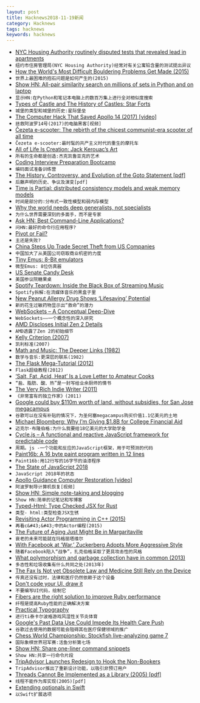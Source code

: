```yaml
---
layout: post
title: Hacknews2018-11-19新闻
category: Hacknews
tags: hacknews
keywords: hacknews
---
```




- [NYC Housing Authority routinely disputed tests that revealed lead in apartments](https://www.nytimes.com/2018/11/18/nyregion/nycha-lead-paint.html)
- `纽约市住房管理局(NYC Housing Authority)经常对有关公寓铅含量的测试提出异议`
- [How the World&#39;s Most Difficult Bouldering Problems Get Made (2015)](https://www.outsideonline.com/2017711/path-beta-flash-resistance-route-setters)
- `世界上最困难的抱石问题是如何产生的(2015)`
- [Show HN: All-pair similarity search on millions of sets in Python and on laptop](https://github.com/ekzhu/SetSimilaritySearch)
- `显示HN:在Python和笔记本电脑上的数百万集上进行全对相似度搜索`
- [Types of Castle and The History of Castles: Star Forts](http://www.castlesandmanorhouses.com/types_10_star.htm)
- `城堡的类型和城堡的历史:星际堡垒`
- [The Computer Hack That Saved Apollo 14 (2017) [video]](https://www.youtube.com/watch?v=wSSmNUl9Snw)
- `拯救阿波罗14号(2017)的电脑黑客[视频]`
- [Čezeta e-scooter: The rebirth of the chicest communist-era scooter of all time](https://www.theguardian.com/technology/2018/nov/18/cezeta-electric-scooter-rebirth-of-communist-era-bike-chic)
- `Čezeta e-scooter:最时髦的共产主义时代的重生的摩托车`
- [All of Life Is Creation: Jack Kerouac’s Art](https://lareviewofbooks.org/article/all-of-life-is-creation-jack-kerouacs-art/)
- `所有的生命都是创造:杰克凯鲁亚克的艺术`
- [Coding Interview Preparation Bootcamp](https://medium.com/educative/3-month-coding-interview-bootcamp-904422926ce8)
- `编码面试准备训练营`
- [The History, Controversy, and Evolution of the Goto Statement [pdf]](http://web.sonoma.edu/users/l/luvisi/goto/goto.pdf)
- `后藤声明的历史、争议及演变[pdf]`
- [Time is Partial: distributed consistency models and weak memory models](http://composition.al/CMPS290S-2018-09/2018/11/17/time-is-partial-or-why-do-distributed-consistency-models-and-weak-memory-models-look-so-similar-anyway.html)
- `时间是部分的:分布式一致性模型和弱内存模型`
- [Why the world needs deep generalists, not specialists](https://medium.com/swlh/why-the-world-needs-deep-generalists-not-specialists-b7c32e223c70)
- `为什么世界需要深刻的多面手，而不是专家`
- [Ask HN: Best Command-Line Applications?](item?id=18483460)
- `问HN:最好的命令行应用程序?`
- [Pivot or Fail?](https://avc.com/2018/11/pivot-or-fail/)
- `主还是失败?`
- [China Steps Up Trade Secret Theft from US Companies](http://www.latimes.com/politics/la-na-pol-china-economic-espionage-20181116-story.html?id=1231)
- `中国加大了从美国公司窃取商业机密的力度`
- [Tiny Emus: 8-Bit emulators](https://floooh.github.io/tiny8bit/)
- `微型Emus: 8位仿真器`
- [US Senate Candy Desk](https://en.wikipedia.org/wiki/Candy_Desk)
- `美国参议院糖果桌`
- [Spotify Teardown: Inside the Black Box of Streaming Music](https://mitpress.mit.edu/books/spotify-teardown)
- `Spotify拆解:在流媒体音乐的黑盒子里`
- [New Peanut Allergy Drug Shows ‘Lifesaving’ Potential](https://www.nytimes.com/2018/11/18/well/live/new-peanut-allergy-drug-shows-lifesaving-potential.html)
- `新的花生过敏药物显示出“救命”的潜力`
- [WebSockets – A Conceptual Deep-Dive](https://www.ably.io/concepts/websockets)
- `WebSockets——一个概念性的深入研究`
- [AMD Discloses Initial Zen 2 Details](https://fuse.wikichip.org/news/1815/amd-discloses-initial-zen-2-details/)
- `AMD透露了Zen 2的初始细节`
- [Kelly Criterion (2007)](http://r6.ca/blog/20070816T193609Z.html)
- `凯利标准(2007)`
- [Math and Music: The Deeper Links (1982)](https://www.nytimes.com/1982/08/29/arts/math-and-music-the-deeper-links.html)
- `数学与音乐:更深层的联系(1982)`
- [The Flask Mega-Tutorial (2012)](http://blog.miguelgrinberg.com/post/the-flask-mega-tutorial-part-i-hello-world)
- `Flask超级教程(2012)`
- [‘Salt, Fat, Acid, Heat’ Is a Love Letter to Amateur Cooks](https://www.theatlantic.com/entertainment/archive/2018/10/samin-nosrat-salt-fat-acid-heat-netflix/572731/)
- `“盐、脂肪、酸、热”是一封写给业余厨师的情书`
- [The Very Rich Indie Writer (2011)](http://www.novelr.com/2011/02/27/rich-indie-writer)
- `《非常富有的独立作家》(2011)`
- [Google could buy $110m worth of land, without subsidies, for San Jose megacampus](https://www.cnbc.com/2018/11/16/google-san-jose-campus-documents-no-subsidies.html)
- `谷歌可以在没有补贴的情况下，为圣何塞megacampus购买价值1.1亿美元的土地`
- [Michael Bloomberg: Why I’m Giving $1.8B for College Financial Aid](https://www.nytimes.com/2018/11/18/opinion/bloomberg-college-donation-financial-aid.html)
- `迈克尔·布隆伯格:为什么我要给18亿美元的大学助学金`
- [Cycle.js – A functional and reactive JavaScript framework for predictable code](https://cycle.js.org/)
- `周期。js -一个功能和反应的JavaScript框架，用于可预测的代码`
- [Paint16b: A 16 byte paint program written in 12 lines](http://www.sizecoding.org/wiki/Paint16b)
- `Paint16b:用12行写的16字节的油漆程序`
- [The State of JavaScript 2018](https://2018.stateofjs.com)
- `JavaScript 2018年的状态`
- [Apollo Guidance Computer Restoration [video]](https://www.youtube.com/watch?v=2KSahAoOLdU)
- `阿波罗制导计算机恢复[视频]`
- [Show HN: Simple note-taking and blogging](https://notepin.co?ref=producthunt)
- `Show HN:简单的记笔记和写博客`
- [Typed-Html: Type Checked JSX for Rust](https://github.com/bodil/typed-html)
- `类型- html:类型检查JSX生锈`
- [Revisiting Actor Programming in C&#43;&#43; (2015)](https://arxiv.org/abs/1505.07368)
- `再看c&#43;&#43;中的Actor编程(2015)`
- [The Future of Aging Just Might Be in Margaritaville](https://www.nytimes.com/interactive/2018/11/14/magazine/tech-design-longevity-margaritaville.html)
- `衰老的未来可能就在玛格丽塔维尔`
- [With Facebook at ‘War,’ Zuckerberg Adopts More Aggressive Style](https://www.wsj.com/articles/with-facebook-at-war-zuckerberg-adopts-more-aggressive-style-1542577980)
- `随着Facebook陷入“战争”，扎克伯格采取了更具攻击性的风格`
- [What polymorphism and garbage collection have in common (2013)](http://okmij.org/ftp/ML/generalization.html)
- `多态性和垃圾收集有什么共同之处(2013年)`
- [The Fax Is Not yet Obsolete Law and Medicine Still Rely on the Device](https://www.theatlantic.com/technology/archive/2018/11/why-people-still-use-fax-machines/576070/#)
- `传真还没有过时，法律和医疗仍然依赖于这个设备`
- [Don&#39;t code your UI, draw it](https://github.com/karanchahal/DoodleMaster)
- `不要编写UI代码，绘制它`
- [Fibers are the right solution to improve Ruby performance](https://www.codeotaku.com/journal/2018-11/fibers-are-the-right-solution/index)
- `纤程是提高Ruby性能的正确解决方案`
- [Prac­ti­cal Ty­pog­ra­phy](https://practicaltypography.com/)
- `进行­ti泰­­卡尔波格游戏风湿性关节炎­­体育`
- [Google&#39;s Past Data Use Could Impede Its Health Care Push](https://www.wired.com/story/googles-past-data-use-could-impede-healthcare-push/)
- `谷歌过去使用的数据可能会阻碍其在医疗保健领域的推广`
- [Chess World Championship: Stockfish live-analyzing game 7](http://analysis.sesse.net/)
- `国际象棋世界冠军赛:活鱼分析第七场`
- [Show HN: Share one-liner command snippets](https://snippets.shodan.io)
- `Show HN:共享一行命令片段`
- [TripAdvisor Launches Redesign to Hook the Non-Bookers](https://skift.com/2018/11/12/tripadvisor-launches-redesign-to-hook-the-non-bookers/)
- `TripAdvisor推出了重新设计功能，以吸引非预订用户`
- [Threads Cannot Be Implemented as a Library (2005) [pdf]](https://cs.nyu.edu/~mwalfish/classes/14fa/ref/boehm05threads.pdf)
- `线程不能作为库实现(2005)[pdf]`
- [Extending optionals in Swift](https://www.swiftbysundell.com/posts/extending-optionals-in-swift)
- `以Swift扩展选项`

